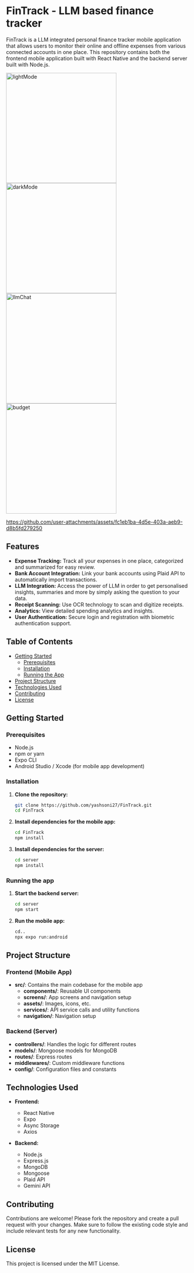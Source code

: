 # FinTrack - LLM based finance tracker

FinTrack is a LLM integrated personal finance tracker mobile application that allows users to monitor their online and offline expenses from various connected accounts in one place. This repository contains both the frontend mobile application built with React Native and the backend server built with Node.js. 

<!-- <img alt="recurring" src="https://github.com/user-attachments/assets/8d6030e3-dd87-4543-a7f5-58fea2b086ef" width=300 > -->
<img alt="lightMode" src="https://github.com/user-attachments/assets/05273f49-9227-40f1-b208-0b05c8e04f6e" width=300>
<img alt="darkMode" src="https://github.com/user-attachments/assets/63b92624-33b7-41fc-9213-e8e8523a2dc2" width=300>
<img alt="llmChat" src="https://github.com/user-attachments/assets/3985ffd3-7e7d-490b-bb02-3f63edbff187" width=300>
<img alt="budget" src="https://github.com/user-attachments/assets/fec2ba28-a671-48f0-9d50-bd6d0892463f" width=300>



https://github.com/user-attachments/assets/fc1eb1ba-4d5e-403a-aeb9-d8b5fd279250



## Features

- **Expense Tracking:** Track all your expenses in one place, categorized and summarized for easy review.
- **Bank Account Integration:** Link your bank accounts using Plaid API to automatically import transactions.
- **LLM Integration:** Access the power of LLM in order to get personalised insights, summaries and more by simply asking the question to your data.
- **Receipt Scanning:** Use OCR technology to scan and digitize receipts.
- **Analytics:** View detailed spending analytics and insights.
- **User Authentication:** Secure login and registration with biometric authentication support.

## Table of Contents

- [Getting Started](#getting-started)
  - [Prerequisites](#prerequisites)
  - [Installation](#installation)
  - [Running the App](#running-the-app)
- [Project Structure](#project-structure)
- [Technologies Used](#technologies-used)
- [Contributing](#contributing)
- [License](#license)

## Getting Started

### Prerequisites

- Node.js
- npm or yarn
- Expo CLI
- Android Studio / Xcode (for mobile app development)

### Installation

1. **Clone the repository:**
   ```sh
   git clone https://github.com/yashsoni27/FinTrack.git
   cd FinTrack
   ```

2. **Install dependencies for the mobile app:**
	```sh
	cd FinTrack
	npm install
	```
3. **Install dependencies for the server:**
	```sh
	cd server
	npm install
	```

### Running the app
1. **Start the backend server:**
	```sh
	cd server
	npm start
	```
2. **Run the mobile app:**
	```sh
	cd..
	npx expo run:android
	```
## Project Structure

### Frontend (Mobile App)

- **src/**: Contains the main codebase for the mobile app
  - **components/**: Reusable UI components
  - **screens/**: App screens and navigation setup
  - **assets/**: Images, icons, etc.
  - **services/**: API service calls and utility functions
  - **navigation/**: Navigation setup

### Backend (Server)

- **controllers/**: Handles the logic for different routes
- **models/**: Mongoose models for MongoDB
- **routes/**: Express routes
- **middlewares/**: Custom middleware functions
- **config/**: Configuration files and constants


## Technologies Used

- **Frontend:**
  - React Native
  - Expo
  - Async Storage
  - Axios

- **Backend:**
  - Node.js
  - Express.js
  - MongoDB
  - Mongoose
  - Plaid API
  - Gemini API

## Contributing

Contributions are welcome! Please fork the repository and create a pull request with your changes. Make sure to follow the existing code style and include relevant tests for any new functionality.

## License

This project is licensed under the MIT License.
